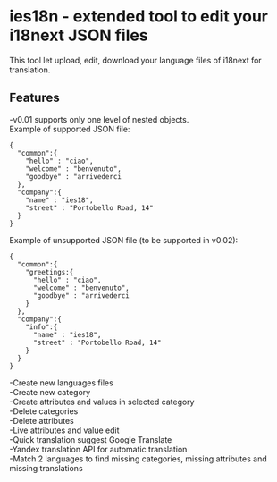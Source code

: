 # ies18n - extended tool to edit your i18next JSON files
This tool let upload, edit, download your language files of i18next for translation.

## Features  
-v0.01 supports only one level of nested objects.   
  Example of supported JSON file:  
  ```
  {
    "common":{
      "hello" : "ciao",
      "welcome" : "benvenuto",
      "goodbye" : "arrivederci
    },
    "company":{
      "name" : "ies18",
      "street" : "Portobello Road, 14"
    }
  }
  ```  
  Example of unsupported JSON file (to be supported in v0.02):  
  ```
  {
    "common":{ 
      "greetings:{
        "hello" : "ciao",
        "welcome" : "benvenuto",
        "goodbye" : "arrivederci
      }
    },
    "company":{
      "info":{
        "name" : "ies18",
        "street" : "Portobello Road, 14"
      }
    }
  }
  ```
-Create new languages files  
-Create new category  
-Create attributes and values in selected category  
-Delete categories  
-Delete attributes  
-Live attributes and value edit  
-Quick translation suggest Google Translate  
-Yandex translation API for automatic translation  
-Match 2 languages to find missing categories, missing attributes and missing translations  

